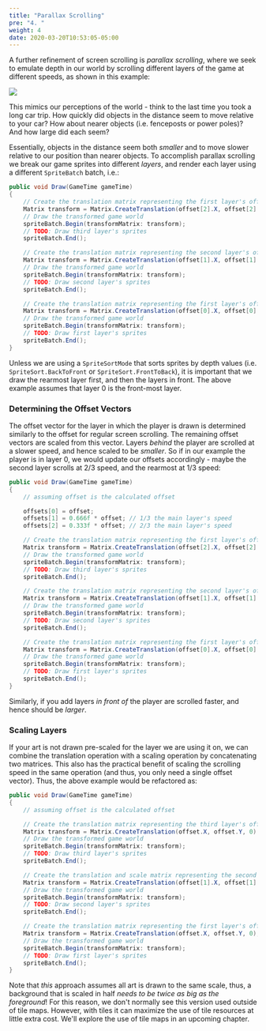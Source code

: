 ```yaml
---
title: "Parallax Scrolling"
pre: "4. "
weight: 4
date: 2020-03-20T10:53:05-05:00
---
```


A further refinement of screen scrolling is _parallax scrolling_, where we seek to emulate depth in our world by scrolling different layers of the game at different speeds, as shown in this example:

<img src="https://upload.wikimedia.org/wikipedia/commons/3/34/Parallax_scrolling_example_scene.gif">

This mimics our perceptions of the world - think to the last time you took a long car trip.  How quickly did objects in the distance seem to move relative to your car?  How about nearer objects (i.e. fenceposts or power poles)?  And how large did each seem?

Essentially, objects in the distance seem both _smaller_ and to move slower relative to our position than nearer objects.  To accomplish parallax scrolling we break our game sprites into different _layers_, and render each layer using a different `SpriteBatch` batch, i.e.:

```csharp
public void Draw(GameTime gameTime)
{
    // Create the translation matrix representing the first layer's offset
    Matrix transform = Matrix.CreateTranslation(offset[2].X, offset[2].Y, 0);
    // Draw the transformed game world
    spriteBatch.Begin(transformMatrix: transform);
    // TODO: Draw third layer's sprites
    spriteBatch.End();

    // Create the translation matrix representing the second layer's offset
    Matrix transform = Matrix.CreateTranslation(offset[1].X, offset[1].Y, 0);
    // Draw the transformed game world
    spriteBatch.Begin(transformMatrix: transform);
    // TODO: Draw second layer's sprites
    spriteBatch.End();

    // Create the translation matrix representing the first layer's offset
    Matrix transform = Matrix.CreateTranslation(offset[0].X, offset[0].Y, 0);
    // Draw the transformed game world
    spriteBatch.Begin(transformMatrix: transform);
    // TODO: Draw first layer's sprites
    spriteBatch.End();
}
```

Unless we are using a `SpriteSortMode` that sorts sprites by depth values (i.e. `SpriteSort.BackToFront` or `SpriteSort.FrontToBack`), it is important that we draw the rearmost layer first, and then the layers in front.  The above example assumes that layer 0 is the front-most layer.

### Determining the Offset Vectors

The offset vector for the layer in which the player is drawn is determined similarly to the offset for regular screen scrolling.  The remaining offset vectors are scaled from this vector.  Layers _behind_ the player are scrolled at a slower speed, and hence scaled to be _smaller_.  So if in our example the player is in layer 0, we would update our offsets accordingly - maybe the second layer scrolls at 2/3 speed, and the rearmost at 1/3 speed:

```csharp
public void Draw(GameTime gameTime)
{
    // assuming offset is the calculated offset

    offsets[0] = offset;
    offsets[1] = 0.666f * offset; // 1/3 the main layer's speed
    offsets[2] = 0.333f * offset; // 2/3 the main layer's speed

    // Create the translation matrix representing the first layer's offset
    Matrix transform = Matrix.CreateTranslation(offset[2].X, offset[2].Y, 0);
    // Draw the transformed game world
    spriteBatch.Begin(transformMatrix: transform);
    // TODO: Draw third layer's sprites
    spriteBatch.End();

    // Create the translation matrix representing the second layer's offset
    Matrix transform = Matrix.CreateTranslation(offset[1].X, offset[1].Y, 0);
    // Draw the transformed game world
    spriteBatch.Begin(transformMatrix: transform);
    // TODO: Draw second layer's sprites
    spriteBatch.End();

    // Create the translation matrix representing the first layer's offset
    Matrix transform = Matrix.CreateTranslation(offset[0].X, offset[0].Y, 0);
    // Draw the transformed game world
    spriteBatch.Begin(transformMatrix: transform);
    // TODO: Draw first layer's sprites
    spriteBatch.End();
}
```

Similarly, if you add layers  _in front of_ the player are scrolled faster, and hence should be _larger_.

### Scaling Layers

If your art is not drawn pre-scaled for the layer we are using it on, we can combine the translation operation with a scaling operation by concatenating two matrices.  This also has the practical benefit of scaling the scrolling speed in the same operation (and thus, you only need a single offset vector).  Thus, the above example would be refactored as:

```csharp
public void Draw(GameTime gameTime)
{
    // assuming offset is the calculated offset

    // Create the translation matrix representing the third layer's offset and resizing
    Matrix transform = Matrix.CreateTranslation(offset.X, offset.Y, 0) * Matrix.CreateScale(0.333f);
    // Draw the transformed game world
    spriteBatch.Begin(transformMatrix: transform);
    // TODO: Draw third layer's sprites
    spriteBatch.End();

    // Create the translation and scale matrix representing the second layer's offset and resizing
    Matrix transform = Matrix.CreateTranslation(offset[1].X, offset[1].Y, 0) * Matrix.CreateScale(0.666f);
    // Draw the transformed game world
    spriteBatch.Begin(transformMatrix: transform);
    // TODO: Draw second layer's sprites
    spriteBatch.End();

    // Create the translation matrix representing the first layer's offset
    Matrix transform = Matrix.CreateTranslation(offset.X, offset.Y, 0);
    // Draw the transformed game world
    spriteBatch.Begin(transformMatrix: transform);
    // TODO: Draw first layer's sprites
    spriteBatch.End();
}
```

Note that _this_ approach assumes all art is drawn to the same scale, thus, a background that is scaled in half _needs to be twice as big as the foreground_!  For this reason, we don't normally see this version used outside of tile maps.  However, with tiles it can maximize the use of tile resources at little extra cost.  We'll explore the use of tile maps in an upcoming chapter.